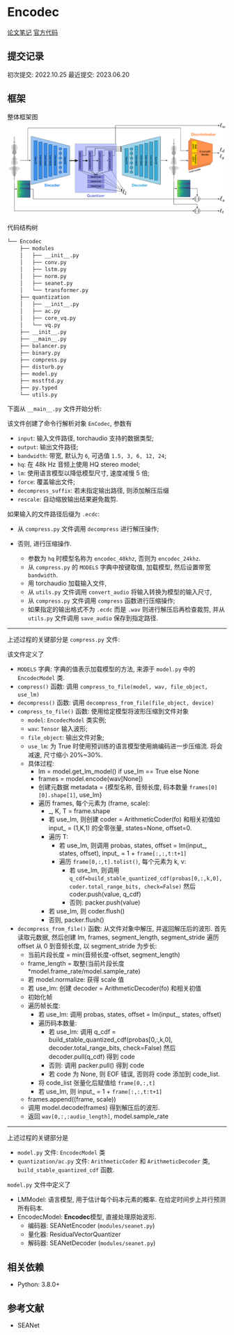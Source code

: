 # Encodec

[论文笔记](../../Models/Speech_Neural_Codec/2022.10.24_EnCodec.md)
[官方代码](https://github.com/facebookresearch/encodec) 

## 提交记录

初次提交: 2022.10.25
最近提交: 2023.06.20

## 框架

整体框架图
![](../../Models/_Images/2022.10_Encodec_FIG01.png)

代码结构树
```
└── Encodec
    ├── modules
    │   ├── __init__.py
    │   ├── conv.py
    │   ├── lstm.py
    │   ├── norm.py
    │   ├── seanet.py
    │   └── transformer.py
    ├── quantization
    │   ├── __init__.py
    │   ├── ac.py
    │   ├── core_vq.py
    │   └── vq.py
    ├── __init__.py
    ├── __main__.py
    ├── balancer.py
    ├── binary.py
    ├── compress.py
    ├── disturb.py
    ├── model.py
    ├── msstftd.py
    ├── py.typed
    └── utils.py
```

下面从 `__main__.py` 文件开始分析:

该文件创建了命令行解析对象 `EnCodec`, 参数有
- `input`: 输入文件路径, torchaudio 支持的数据类型;
- `output`: 输出文件路径;
- `bandwidth`: 带宽, 默认为 `6`, 可选值 `1.5, 3, 6, 12, 24`;
- `hq`: 在 48k Hz 音频上使用 HQ stereo model;
- `lm`: 使用语言模型以降低模型尺寸, 速度减慢 5 倍;
- `force`: 覆盖输出文件;
- `decompress_suffix`: 若未指定输出路径, 则添加解压后缀
- `rescale`: 自动缩放输出结果避免裁剪.

如果输入的文件路径后缀为 `.ecdc`:
- 从 `compress.py` 文件调用 `decompress` 进行解压操作; 

- 否则, 进行压缩操作.
  - 参数为 `hq` 时模型名称为 `encodec_48khz`, 否则为 `encodec_24khz`.
  - 从 `compress.py` 的 `MODELS` 字典中按键取值, 加载模型, 然后设置带宽 `bandwidth`.
  - 用 torchaudio 加载输入文件, 
  - 从 `utils.py` 文件调用 `convert_audio` 将输入转换为模型的输入尺寸,
  - 从 `compress.py` 文件调用 `compress` 函数进行压缩操作;
  - 如果指定的输出格式不为 `.ecdc` 而是 `.wav` 则进行解压后再检查裁剪, 并从 `utils.py` 文件调用 `save_audio` 保存到指定路径.

---

上述过程的关键部分是 `compress.py` 文件:

该文件定义了 
- `MODELS` 字典: 字典的值表示加载模型的方法, 来源于 `model.py` 中的 `EncodecModel` 类.
- `compress()` 函数: 调用 `compress_to_file(model, wav, file_object, use_lm)`
- `decompress()` 函数: 调用 `decompress_from_file(file_object, device)`
- `compress_to_file()` 函数: 使用给定模型将波形压缩到文件对象
  - `model`: `EncodecModel` 类实例;
  - `wav`: `Tensor` 输入波形;
  - `file_object`: 输出文件对象;
  - `use_lm`: 为 True 时使用预训练的语言模型使用熵编码进一步压缩流. 将会减速, 尺寸缩小 20%~30%.
  - 具体过程:
    - lm = model.get_lm_model() if use_lm == True else None
    - frames = model.encode(wav[None])
    - 创建元数据 metadata = {模型名称, 音频长度, 码本数量 `frames[0][0].shape[1]`, use_lm}
    - 遍历 frames, 每个元素为 (frame, scale):
      - _, K, T = frame.shape
      - 若 use_lm, 则创建 coder = ArithmeticCoder(fo) 和相关初值如 input_ = (1,K,1) 的全零张量, states=None, offset=0.
      - 遍历 T:
        - 若 use_lm, 则调用 probas, states, offset = lm(input_, states, offset), input_ = 1 + `frame[:,:,t:t+1]`
        - 遍历 `frame[0,:,t].tolist()`, 每个元素为 k, v:
          - 若 use_lm, 则调用 `q_cdf=build_stable_quantized_cdf(probas[0,:,k,0], coder.total_range_bits, check=False)` 然后 coder.push(value, q_cdf)
          - 否则: packer.push(value)
      - 若 use_lm, 则 coder.flush()
      - 否则, packer.flush()
- `decompress_from_file()` 函数: 从文件对象中解压, 并返回解压后的波形.
  首先读取元数据, 然后创建 lm, frames, segment_length, segment_stride
  遍历 offset 从 0 到音频长度, 以 segment_stride 为步长:
    - 当前片段长度 = min(音频长度-offset, segment_length)
    - frame_length = 取整(当前片段长度*model.frame_rate/model.sample_rate)
    - 若 model.normalize: 获得 scale 值
    - 若 use_lm: 创建 decoder = ArithmeticDecoder(fo) 和相关初值
    - 初始化帧
    - 遍历帧长度:
      - 若 use_lm: 调用 probas, states, offset = lm(input_, states, offset)
      - 遍历码本数量:
        - 若 use_lm: 调用 q_cdf = build_stable_quantized_cdf(probas[0,:,k,0], decoder.total_range_bits, check=False) 然后 decoder.pull(q_cdf) 得到 code
        - 否则: 调用 packer.pull() 得到 code
        - 若 code 为 None, 则 EOF 错误, 否则将 code 添加到 code_list.
      - 将 code_list 张量化后赋值给 `frame[0,:,t]`
      - 若 use_lm, 则 input_ = 1 + `frame[:,:,t:t+1]`
    - frames.append((frame, scale))
  - 调用 model.decode(frames) 得到解压后的波形.
  - 返回 `wav[0,:,:audio_length]`, model.sample_rate

---

上述过程的关键部分是 
- `model.py` 文件: `EncodecModel` 类
- `quantization/ac.py` 文件: `ArithmeticCoder` 和 `ArithmeticDecoder` 类, `build_stable_quantized_cdf` 函数.

`model.py` 文件中定义了
- LMModel: 语言模型, 用于估计每个码本元素的概率. 在给定时间步上并行预测所有码本.
- EncodecModel: **Encodec**模型, 直接处理原始波形.
  - 编码器: SEANetEncoder (`modules/seanet.py`)
  - 量化器: ResidualVectorQuantizer
  - 解码器: SEANetDecoder (`modules/seanet.py`)



## 相关依赖

- Python: 3.8.0+

## 参考文献

- SEANet
